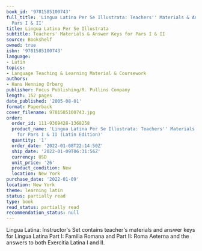 ```yaml
---
book_id: '9781585100743'
full_title: 'Lingua Latina Per Se Illustrata: Teachers'' Materials & Answer Keys for
  Pars I & II'
title: Lingua Latina Per Se Illustrata
subtitle: Teachers' Materials & Answer Keys for Pars I & II
source: Bookshelf
owned: true
isbn: '9781585100743'
language:
- Latin
topics:
- Language Teaching & Learning Material & Coursework
authors:
- Hans Henning Orberg
publisher: Focus Publishing/R. Pullins Company
length: 152 pages
date_published: '2005-08-01'
format: Paperback
cover_filename: 9781585100743.jpg
order:
  order_id: 111-9369428-1368258
  product_name: 'Lingua Latina Per Se Illustrata: Teachers'' Materials & Answer Keys
    for Pars I & II (Latin Edition)'
  quantity: '1'
  order_date: '2022-01-08T22:14:50Z'
  ship_date: '2022-01-09T06:31:56Z'
  currency: USD
  unit_price: '26'
  product_condition: New
  location: New York
purchase_date: '2022-01-09'
location: New York
theme: learning latin
status: partially read
type: book
read_status: partially read
recommendation_status: null
---
```

Lingua Latina: Instructor's Set contains teacher's materials and answer keys for Lingua Latina Part I: Familia Romana and Part II: Roma Aeterna and the answers to both Exercitia Latina I and II.
